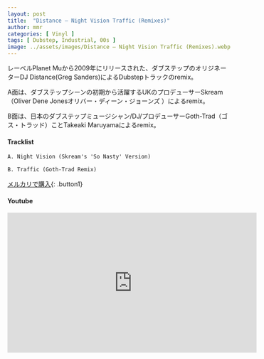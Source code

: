 ```yaml
---
layout: post
title:  "Distance – Night Vision Traffic (Remixes)"
author: mmr
categories: [ Vinyl ]
tags: [ Dubstep, Industrial, 00s ]
image: ../assets/images/Distance – Night Vision Traffic (Remixes).webp
---
```


レーベルPlanet Muから2009年にリリースされた、ダブステップのオリジネーターDJ Distance(Greg Sanders)によるDubstepトラックのremix。

A面は、ダブステップシーンの初期から活躍するUKのプロデューサーSkream（Oliver Dene Jonesオリバー・ディーン・ジョーンズ ）によるremix。

B面は、日本のダブステップミュージシャン/DJ/プロデューサーGoth-Trad（ゴス・トラッド）ことTakeaki Maruyamaによるremix。

#### Tracklist
```md
A. Night Vision (Skream's 'So Nasty' Version)

B. Traffic (Goth-Trad Remix)
```

[メルカリで購入](https://jp.mercari.com/item/m41976267806?afid=6142608987){: .button1}

#### Youtube
<iframe width="560" height="315" src="https://www.youtube.com/embed/O5spVczGPJA?si=J6aFlCLkltJ4LQDM" title="YouTube video player" frameborder="0" allow="accelerometer; autoplay; clipboard-write; encrypted-media; gyroscope; picture-in-picture; web-share" referrerpolicy="strict-origin-when-cross-origin" allowfullscreen></iframe>